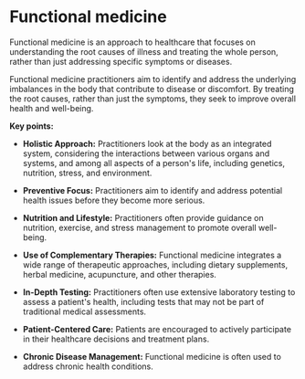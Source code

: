 # Functional medicine

Functional medicine is an approach to healthcare that focuses on understanding the root causes of illness and treating the whole person, rather than just addressing specific symptoms or diseases.

Functional medicine practitioners aim to identify and address the underlying imbalances in the body that contribute to disease or discomfort. By treating the root causes, rather than just the symptoms, they seek to improve overall health and well-being.

**Key points:**

* **Holistic Approach:** Practitioners look at the body as an integrated system, considering the interactions between various organs and systems, and among all aspects of a person's life, including genetics, nutrition, stress, and environment.

* **Preventive Focus:** Practitioners aim to identify and address potential health issues before they become more serious.

* **Nutrition and Lifestyle:** Practitioners often provide guidance on nutrition, exercise, and stress management to promote overall well-being.

* **Use of Complementary Therapies:** Functional medicine integrates a wide range of therapeutic approaches, including dietary supplements, herbal medicine, acupuncture, and other therapies.

* **In-Depth Testing:** Practitioners often use extensive laboratory testing to assess a patient's health, including tests that may not be part of traditional medical assessments.

* **Patient-Centered Care:** Patients are encouraged to actively participate in their healthcare decisions and treatment plans.

* **Chronic Disease Management:** Functional medicine is often used to address chronic health conditions.

